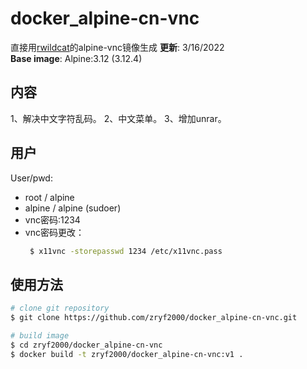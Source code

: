 # docker_alpine-cn-vnc
直接用[rwildcat](https://github.com/rwildcat/docker_alpine-vnc)的alpine-vnc镜像生成
**更新**: 3/16/2022    
**Base image**: Alpine:3.12 (3.12.4)
## 内容
1、解决中文字符乱码。
2、中文菜单。
3、增加unrar。
## 用户
User/pwd:
* root / alpine
* alpine / alpine (sudoer)
* vnc密码:1234 
* vnc密码更改：
  ```sh
   $ x11vnc -storepasswd 1234 /etc/x11vnc.pass
   ```
## 使用方法
 ```sh
# clone git repository
$ git clone https://github.com/zryf2000/docker_alpine-cn-vnc.git

# build image
$ cd zryf2000/docker_alpine-cn-vnc
$ docker build -t zryf2000/docker_alpine-cn-vnc:v1 .
``` 
